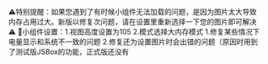 ⚠️特别提醒：如果您遇到了有时候小组件无法加载的问题，是因为图片太大导致内存占用过大。新版以修复次问题，请在设置里重新选择一下您的图片即可解决⚠️
🤗小组件设置：1.视图高度设置为105  2.模式选择大内存模式
1.修复某些情况下电量显示和系统不一致的问题
2.修复还为设置图片时会出错的问题（原因时用到了测试版JSBox的功能，正式版还没有